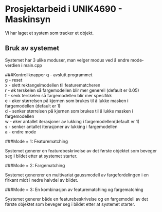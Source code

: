 # Prosjektarbeid i UNIK4690 - Maskinsyn

Vi har laget et system som tracker et objekt.

## Bruk av systemet

Systemet har 3 ulike moduser, man velger modus ved å endre mode-verdien i main.cpp

###Kontrollknapper
q - avslutt programmet <br />
g - reset<br />
x - slett rektangelmodellen til featurematcheren <br />
r - øk terskelen så fargemodellen blir mer generell (default er 0.05)<br />
f - senk terskelen så fargemodellen blir mer spesifikk<br />
e - øker størrelsen på kjernen som brukes til å lukke masken i fargemodellen (default er 1)<br />
d - senker størrelsen på kjernen som brukes til å lukke masken i fargemodellen<br />
w - øker antallet iterasjoner av lukking i fargemodellen(default er 1)<br />
s - senker antallet iterasjoner av lukking i fargemodellen<br />
a - endre mode <br />

###Mode = 1: Featurematching

Systemet generer en featurebeskrivelse av det første objektet som beveger seg i bildet etter at systemet starter.

###Mode = 2: Fargematching

Systemet genererer en multivariat gaussmodell av fargefordelingen i en firkant midt i nedre halvdel av bildet.

###Mode = 3: En kombinasjon av featurematching og fargematching

Systemet generer både en featurebeskrivelse og en fargemodell av det første objektet som beveger seg i bildet etter at systemet starter.




